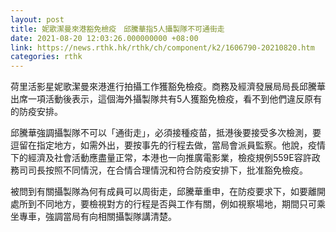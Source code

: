 ```yaml
---
layout: post
title: 妮歌潔曼來港豁免檢疫　邱騰華指5人攝製隊不可通街走
date: 2021-08-20 12:03:26.000000000 +08:00
link: https://news.rthk.hk/rthk/ch/component/k2/1606790-20210820.htm
categories: rthk
---
```


荷里活影星妮歌潔曼來港進行拍攝工作獲豁免檢疫。商務及經濟發展局局長邱騰華出席一項活動後表示，這個海外攝製隊共有5人獲豁免檢疫，看不到他們違反原有的防疫安排。

邱騰華強調攝製隊不可以「通街走」，必須接種疫苗，抵港後要接受多次檢測，要逗留在指定地方，如需外出，要按事先的行程去做，當局會派員監察。他說，疫情下的經濟及社會活動應盡量正常，本港也一向推廣電影業，檢疫規例559E容許政務司司長按照不同情況，在合情合理情況和符合防疫安排下，批准豁免檢疫。

被問到有關攝製隊為何有成員可以周街走，邱騰華重申，在防疫要求下，如要離開處所到不同地方，要檢視對方的行程是否與工作有關，例如視察場地，期間只可乘坐專車，強調當局有向相關攝製隊講清楚。
